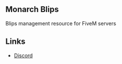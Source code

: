 ## Monarch Blips
Blips management resource for FiveM servers

## Links
- [Discord](https://discord.gg/WKtk65yBC6)